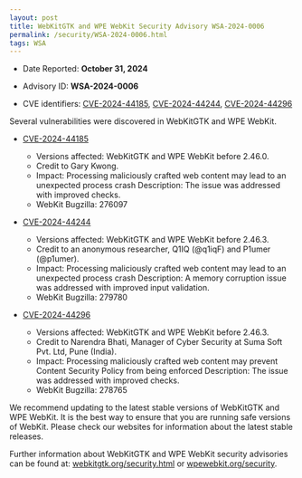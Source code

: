 ```yaml
---
layout: post
title: WebKitGTK and WPE WebKit Security Advisory WSA-2024-0006
permalink: /security/WSA-2024-0006.html
tags: WSA
---
```


* Date Reported: **October 31, 2024**

* Advisory ID: **WSA-2024-0006**

* CVE identifiers: [CVE-2024-44185](#CVE-2024-44185), [CVE-2024-44244](#CVE-2024-44244), [CVE-2024-44296](#CVE-2024-44296)


Several vulnerabilities were discovered in WebKitGTK and WPE WebKit.

* <a name='CVE-2024-44185' href='https://cve.mitre.org/cgi-bin/cvename.cgi?name=CVE-2024-44185'>CVE-2024-44185</a>
  * Versions affected: WebKitGTK and WPE WebKit before 2.46.0.
  * Credit to Gary Kwong.
  * Impact: Processing maliciously crafted web content may lead to an unexpected process
    crash Description: The issue was addressed with improved checks.
  * WebKit Bugzilla: 276097

* <a name='CVE-2024-44244' href='https://cve.mitre.org/cgi-bin/cvename.cgi?name=CVE-2024-44244'>CVE-2024-44244</a>
  * Versions affected: WebKitGTK and WPE WebKit before 2.46.3.
  * Credit to an anonymous researcher, Q1IQ (@q1iqF) and P1umer (@p1umer).
  * Impact: Processing maliciously crafted web content may lead to an unexpected process
    crash Description: A memory corruption issue was addressed with improved input
    validation.
  * WebKit Bugzilla: 279780

* <a name='CVE-2024-44296' href='https://cve.mitre.org/cgi-bin/cvename.cgi?name=CVE-2024-44296'>CVE-2024-44296</a>
  * Versions affected: WebKitGTK and WPE WebKit before 2.46.3.
  * Credit to Narendra Bhati, Manager of Cyber Security at Suma Soft Pvt. Ltd, Pune (India).
  * Impact: Processing maliciously crafted web content may prevent Content Security Policy
    from being enforced Description: The issue was addressed with improved checks.
  * WebKit Bugzilla: 278765

We recommend updating to the latest stable versions of WebKitGTK and WPE WebKit. It is the
best way to ensure that you are running safe versions of WebKit. Please check our websites
for information about the latest stable releases.

Further information about WebKitGTK and WPE WebKit security advisories can be found at:
[webkitgtk.org/security.html](https://webkitgtk.org/security.html) or
[wpewebkit.org/security](https://wpewebkit.org/security).
